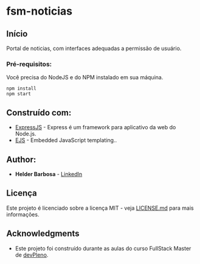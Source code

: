 # fsm-noticias

## Início

Portal de noticias, com interfaces adequadas a permissão de usuário.


### Pré-requisitos:

Você precisa do NodeJS e do NPM instalado em sua máquina.

```
npm install
npm start
```


## Construído com:

* [ExpressJS](https://expressjs.com/pt-br/) - Express é um framework para aplicativo da web do Node.js.
* [EJS](https://ejs.co/) - Embedded JavaScript templating..

## Author:

* **Helder Barbosa** - [LinkedIn](https://www.linkedin.com/in/helder-barbosa1/)


## Licença

Este projeto é licenciado sobre a licença MIT - veja [LICENSE.md](LICENSE.md) para mais informações.

## Acknowledgments

* Este projeto foi construído durante as aulas do curso FullStack Master de [devPleno](https://devpleno.com/).

